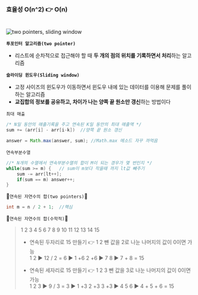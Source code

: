 ### 효율성 O(n^2) 👉 O(n) </br></br>

![two pointers, sliding window](https://velog.velcdn.com/images/iberis/post/6fc5e78d-ca22-4f96-ac48-1328ef03981f/image.jpg)

**`투포인터 알고리즘(two pointer)`** </br>

- 리스트에 순차적으로 접근해야 할 때 **두 개의 점의 위치를 기록하면서 처리**하는 알고리즘 </br>

**`슬라이딩 윈도우(Sliding window)`** </br>

- 고정 사이즈의 윈도우가 이동하면서 윈도우 내에 있는 데이터를 이용해 문제를 풀이하는 알고리즘</br>
- **교집합의 정보를 공유하고, 차이가 나는 양쪽 끝 원소만 갱신**하는 방법이다 </br>

`최대 매출`

```java
/* N일 동안의 매출기록을 주고 연속된 K일 동안의 최대 매출액 */
sum += (arr[i] - arr[i-k])  //양쪽 끝 원소 갱신

answer = Math.max(answer, sum); //Math.max 메소드 자꾸 까먹음
```

`연속부분수열`

```java
//* N개의 수열에서 연속부분수열의 합이 M이 되는 경우가 몇 번인지 */
while(sum >= m) {   // sum이 m보다 작을때 까지 lt값 뺴주기
    sum -= arr[lt++];
    if(sum == m) answer++;
}
```

🐰`연속된 자연수의 합(two pointers)`🐰

```java
int m = n / 2 + 1;  //핵심
```

🐰`연속된 자연수의 합(수학적)`🐰

> 1 2 3 4 5 6 7 8 9 10 11 12 13 14 15</br>
>
> - 연속된 두자리로 15 만들기 👉 1 2 뺸 값을 2로 나눈 나머지의 값이 0이면 가능</br>
>   1 2 ▶ 12 / 2 = 6 ▶ 1 +6 2 +6 ▶ 7 8 ▶ 7 + 8 = 15</br>
>
> - 연속된 세자리로 15 만들기 👉 1 2 3 뺀 값을 3로 나눈 나머지의 값이 0이면 가능</br>
>   1 2 3 ▶ 9 / 3 = 3 ▶ 1 +3 2 +3 3 +3 ▶ 4 5 6 ▶ 4 + 5 + 6 = 15</br>
